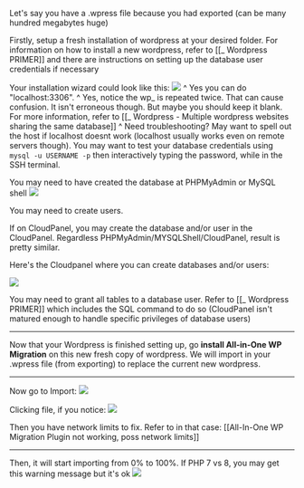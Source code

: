 
Let's say you have a .wpress file because you had exported (can be many hundred megabytes huge)

Firstly, setup a fresh installation of wordpress at your desired folder. For information on how to install a new wordpress, refer to [[_ Wordpress PRIMER]] and there are instructions on setting up the database user credentials if necessary

Your installation wizard could look like this:
![](https://i.imgur.com/reZNk1g.png)
^ Yes you can do "localhost:3306". 
^ Yes, notice the wp_ is repeated twice. That can cause confusion. It isn't erroneous though. But maybe you should keep it blank. For more information, refer to [[_ Wordpress - Multiple wordpress websites sharing the same database]]
^ Need troubleshooting? May want to spell out the host if localhost doesnt work (localhost usually works even on remote servers though). You may want to test your database credentials using `mysql -u USERNAME -p` then interactively typing the password, while in the SSH terminal.

You may need to have created the database at PHPMyAdmin or MySQL shell
![](https://i.imgur.com/B8ebVP2.png)


You may need to create users. 

If on CloudPanel, you may create the database and/or user in the CloudPanel. Regardless PHPMyAdmin/MYSQLShell/CloudPanel, result is pretty similar. 

Here's the Cloudpanel where you can create databases and/or users:

![](https://i.imgur.com/nYGriDW.png)

You may need to grant all tables to a database user. Refer to [[_ Wordpress PRIMER]] which includes the SQL command to do so (CloudPanel isn't matured enough to handle specific privileges of database users)

---

Now that your Wordpress is finished setting up, go **install All-in-One WP Migration** on this new fresh copy of wordpress. We will import in your .wpress file (from exporting) to replace the current new wordpress.

---

Now go to Import:
![](https://i.imgur.com/B6nMSEC.png)

Clicking file, if you notice:
![](https://i.imgur.com/797Beww.png)

Then you have network limits to fix. Refer to in that case: [[All-In-One WP Migration Plugin not working, poss network limits]]

---

Then, it will start importing from 0% to 100%. If PHP 7 vs 8, you may get this warning message but it's ok
![](https://i.imgur.com/9peYG2r.png)
